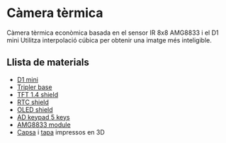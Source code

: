 # Càmera tèrmica

Càmera tèrmica econòmica basada en el sensor IR 8x8 AMG8833 i el D1 mini
Utilitza interpolació cúbica per obtenir una imatge més inteligible.

## Llista de materials
* [D1 mini](https://github.com/jorts64/kit-D1-mini/wiki/D1-mini)
* [Tripler base](https://github.com/jorts64/kit-D1-mini/wiki/tripler-base)
* [TFT 1.4 shield](https://wiki.wemos.cc/products:d1_mini_shields:tft_1.4_shield)
* [RTC shield](https://github.com/jorts64/kit-D1-mini/wiki/RTC-shield)
* [OLED shield](https://github.com/jorts64/kit-D1-mini/wiki/OLED-Shield)
* [AD keypad 5 keys](https://www.aliexpress.com/item/AD-Keyboard-Simulate-Five-Key-Module-Analog-Button-for-Arduino-Sensor-Expansion-Board/32899883123.html?spm=a2g0s.9042311.0.0.27424c4dESXa1F)
* [AMG8833 module](https://www.aliexpress.com/item/AMG8833-IR-8-8-Thermal-Imager-Array-Temperature-Sensor-Module-8x8-Infrared-Camera-Sensor/32867572849.html?spm=a2g0s.9042311.0.0.27424c4dwyD6Cm)
* [Capsa](https://github.com/jorts64/kit-D1-mini/blob/master/projectes/jorts/camera%20termica/openSCAD/termCAMR3.stl) i [tapa](https://github.com/jorts64/kit-D1-mini/blob/master/projectes/jorts/camera%20termica/openSCAD/termCAMtapaR3.stl) impressos en 3D
